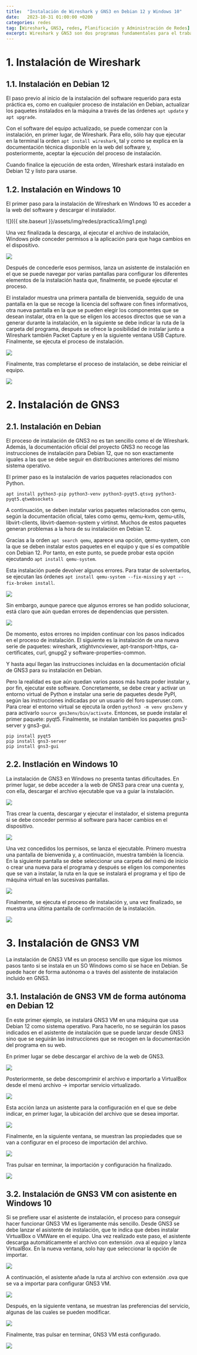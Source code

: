 ```yaml
---
title:  "Instalación de Wireshark y GNS3 en Debian 12 y Windows 10"
date:   2023-10-31 01:00:00 +0200
categories: redes
tag: [Wireshark, GNS3, redes, Planificación y Administración de Redes]
excerpt: Wireshark y GNS3 son dos programas fundamentales para el trabajo de un administrador de redes pero instalarlos puede suponer algunos desafíos. Aquí se incluye una guía de instalación de Wireshark y GNS3 en Windows 10 y en Debian 12
---
```


# 1. Instalación de Wireshark

## 1.1. Instalación en Debian 12

El paso previo al inicio de la instalación del software requerido para esta práctica es, como en cualquier proceso de instalación en Debian, actualizar los paquetes instalados en la máquina a través de las órdenes `apt update` y `apt upgrade`.

Con el software del equipo actualizado, se puede comenzar con la instalación, en primer lugar, de Wireshark. Para ello, sólo hay que ejecutar en la terminal la orden `apt install wireshark`, tal y como se explica en la documentación técnica disponible en la web del software y, posteriormente, aceptar la ejecución del proceso de instalación.

Cuando finalice la ejecución de esta orden, Wireshark estará instalado en Debian 12 y listo para usarse.

## 1.2. Instalación en Windows 10

El primer paso para la instalación de Wireshark en Windows 10 es acceder a la web del software y descargar el instalador.

![]({{ site.baseurl }}/assets/img/redes/practica3/img1.png)

Una vez finalizada la descarga, al ejecutar el archivo de instalación, Windows pide conceder permisos a la aplicación para que haga cambios en el dispositivo.

![](/assets/img/redes/practica3/img2.png)

Después de concederle esos permisos, lanza un asistente de instalación en el que se puede navegar por varias pantallas para configurar los diferentes elementos de la instalación hasta que, finalmente, se puede ejecutar el proceso.

El instalador muestra una primera pantalla de bienvenida, seguido de una pantalla en la que se recoge la licencia del software con fines informativos, otra nueva pantalla en la que se pueden elegir los componentes que se desean instalar, otra en la que se eligen los accesos directos que se van a generar durante la instalación, en la siguiente se debe indicar la ruta de la carpeta del programa, después se ofrece la posibilidad de instalar junto a Wireshark también Packet Capture y en la siguiente ventana USB Capture. Finalmente, se ejecuta el proceso de instalación.

![](/assets/img/redes/practica3/img3.png)

Finalmente, tras completarse el proceso de instalación, se debe reiniciar el equipo.

![](/assets/img/redes/practica3/img4.png)

# 2. Instalación de GNS3

## 2.1. Instalación en Debian

El proceso de instalación de GNS3 no es tan sencillo como el de Wireshark. Además, la documentación oficial del proyecto GNS3 no recoge las instrucciones de instalación para Debian 12, que no son exactamente iguales a las que se debe seguir en distribuciones anteriores del mismo sistema operativo.

El primer paso es la instalación de varios paquetes relacionados con Python.

`apt install python3-pip python3-venv python3-pyqt5.qtsvg python3-pyqt5.qtwebsockets`

A continuación, se deben instalar varios paquetes relacionados con qemu, según la documentación oficial, tales como qemu, qemu-kvm, qemu-utils, libvirt-clients, libvirt-daemon-system y virtinst. Muchos de estos paquetes generan problemas a la hora de su instalación en Debian 12.

Gracias a la orden `apt search qemu`, aparece una opción, qemu-system, con la que se deben instalar estos paquetes en el equipo y que sí es compatible con Debian 12. Por tanto, en este punto, se puede probar esta opción ejecutando `apt install qemu-system`.

Esta instalación puede devolver algunos errores. Para tratar de solventarlos, se ejecutan las órdenes `apt install qemu-system --fix-missing` y `apt --fix-broken install`.

![](/assets/img/redes/practica3/img5.png)

Sin embargo, aunque parece que algunos errores se han podido solucionar, está claro que aún quedan errores de dependencias que persisten.

![](/assets/img/redes/practica3/img6.png)

De momento, estos errores no impiden continuar con los pasos indicados en el proceso de instalación. El siguiente es la instalación de una nueva serie de paquetes: wireshark, xtightvncviewer, apt-transport-https, ca-certificates, curl, gnupg2 y software-properties-common.

Y hasta aquí llegan las instrucciones incluidas en la documentación oficial de GNS3 para su instalación en Debian. 

Pero la realidad es que aún quedan varios pasos más hasta poder instalar y, por fin, ejecutar este software. Concretamente, se debe crear y activar un entorno virtual de Python e instalar una serie de paquetes desde PyPI, según las instrucciones indicadas por un usuario del foro superuser.com. Para crear el entorno virtual se ejecuta la orden `python3 -m venv gns3env` y para activarlo `source gns3env/bin/activate`. Entonces, se puede instalar el primer paquete: pyqt5. Finalmente, se instalan también los paquetes gns3-server y gns3-gui.

    pip install pyqt5
    pip install gns3-server
    pip install gns3-gui

## 2.2. Instlación en Windows 10

La instalación de GNS3 en Windows no presenta tantas dificultades. En primer lugar, se debe acceder a la web de GNS3 para crear una cuenta y, con ella, descargar el archivo ejecutable que va a guiar la instalación.

![](/assets/img/redes/practica3/img7.png)

Tras crear la cuenta, descargar y ejecutar el instalador, el sistema pregunta si se debe conceder permiso al software para hacer cambios en el dispositivo.

![](/assets/img/redes/practica3/img9.png)

Una vez concedidos los permisos, se lanza el ejecutable. Primero muestra una pantalla de bienvenida y, a continuación, muestra también la licencia. En la siguiente pantalla se debe seleccionar una carpeta del menú de inicio o crear una nueva para el programa y después se eligen los componentes que se van a instalar, la ruta en la que se instalará el programa y el tipo de máquina virtual en las sucesivas pantallas.

![](/assets/img/redes/practica3/img10.png)

Finalmente, se ejecuta el proceso de instalación y, una vez finalizado, se muestra una última pantalla de confirmación de la instalación.

![](/assets/img/redes/practica3/img11.png)

# 3. Instalación de GNS3 VM

La instalación de GNS3 VM es un proceso sencillo que sigue los mismos pasos tanto si se instala en un SO Windows como si se hace en Debian. Se puede hacer de forma autónoma o a través del asistente de instalación incluido en GNS3.

## 3.1. Instalación de GNS3 VM de forma autónoma en Debian 12

En este primer ejemplo, se instalará GNS3 VM en una máquina que usa Debian 12 como sistema operativo. Para hacerlo, no se seguirán los pasos indicados en el asistente de instalación que se puede lanzar desde GNS3 sino que se seguirán las instrucciones que se recogen en la documentación del programa en su web.

En primer lugar se debe descargar el archivo de la web de GNS3.

![](/assets/img/redes/practica3/img12.png)

Posteriormente, se debe descomprimir el archivo e importarlo a VirtualBox desde el menú archivo → importar servicio virtualizado.

![](/assets/img/redes/practica3/img13.png)

Esta acción lanza un asistente para la configuración en el que se debe indicar, en primer lugar, la ubicación del archivo que se desea importar.

![](/assets/img/redes/practica3/img14.png)

Finalmente, en la siguiente ventana, se muestran las propiedades que se van a configurar en el proceso de importación del archivo.

![](/assets/img/redes/practica3/img15.png)

Tras pulsar en terminar, la importación y configuración ha finalizado.

![](/assets/img/redes/practica3/img16.png)

## 3.2. Instalación de GNS3 VM con asistente en Windows 10

Si se prefiere usar el asistente de instalación, el proceso para conseguir hacer funcionar GNS3 VM es ligeramente más sencillo. Desde GNS3 se debe lanzar el asistente de instalación, que te indica que debes instalar VirtualBox o VMWare en el equipo. Una vez realizado este paso, el asistente descarga automáticamente el archivo con extensión .ova al equipo y lanza VirtualBox. En la nueva ventana, solo hay que seleccionar la opción de importar.

![](/assets/img/redes/practica3/img17.png)

A continuación, el asistente añade la ruta al archivo con extensión .ova que se va a importar para configurar GNS3 VM.

![](/assets/img/redes/practica3/img18.png)

Después, en la siguiente ventana, se muestran las preferencias del servicio, algunas de las cuales se pueden modificar.

![](/assets/img/redes/practica3/img19.png)

Finalmente, tras pulsar en terminar, GNS3 VM está configurado.

![](/assets/img/redes/practica3/img20.png)
